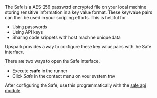 <!--TITLE:Safe-->
<!--ABOUT:Upspark provides access to a 256 AES data store known as the Safe.-->

The Safe is a AES-256 password encrypted file on your local machine storing sensitive information in a key value format. These key/value pairs can then be used in your scripting efforts. This is helpful for 
- Using passwords
- Using API keys
- Sharing code snippets with host machine unique data

Upspark provides a way to configure these key value pairs with the Safe interface.

There are two ways to open the Safe interface. 
* Execute **:safe** in the runner
* Click *Safe* in the contact menu on your system tray

After configuring the Safe, use this programmatically with the [safe api module](/documentation#safe)

